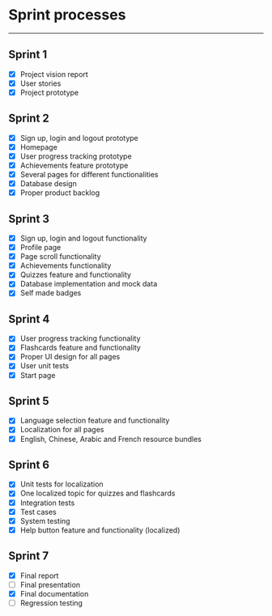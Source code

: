 <h1>Sprint processes</h1>

*****

## Sprint 1
- [x] Project vision report
- [x] User stories
- [x] Project prototype

## Sprint 2
- [x] Sign up, login and logout prototype
- [x] Homepage
- [x] User progress tracking prototype
- [x] Achievements feature prototype
- [x] Several pages for different functionalities
- [x] Database design
- [x] Proper product backlog

## Sprint 3
- [x] Sign up, login and logout functionality
- [x] Profile page
- [x] Page scroll functionality
- [x] Achievements functionality
- [x] Quizzes feature and functionality
- [x] Database implementation and mock data
- [x] Self made badges

## Sprint 4
- [x] User progress tracking functionality
- [x] Flashcards feature and functionality
- [x] Proper UI design for all pages
- [x] User unit tests
- [x] Start page 

## Sprint 5
- [x] Language selection feature and functionality
- [x] Localization for all pages
- [x] English, Chinese, Arabic and French resource bundles

## Sprint 6
- [x] Unit tests for localization
- [x] One localized topic for quizzes and flashcards
- [x] Integration tests
- [x] Test cases
- [x] System testing
- [x] Help button feature and functionality (localized)

## Sprint 7
- [x] Final report
- [ ] Final presentation
- [x] Final documentation
- [ ] Regression testing